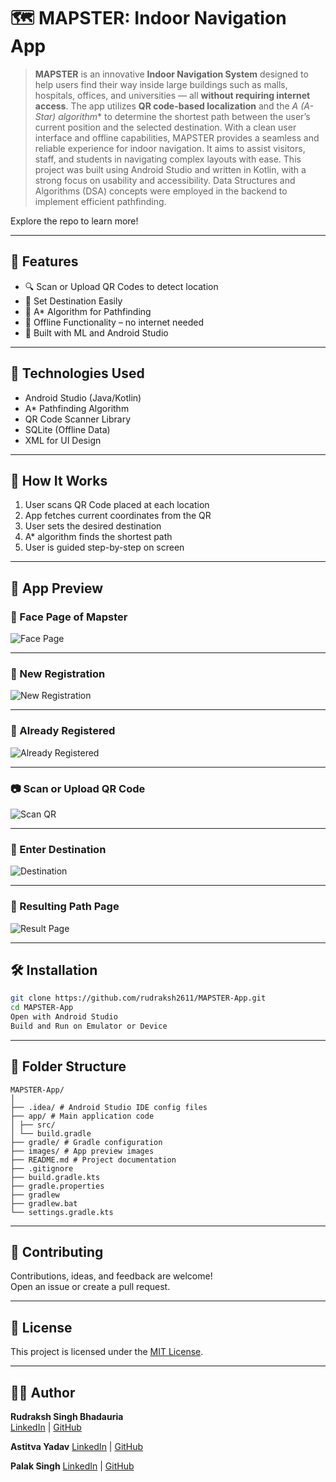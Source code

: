 # 🗺️ MAPSTER: Indoor Navigation App

> **MAPSTER** is an innovative **Indoor Navigation System** designed to help users find their way inside large buildings such as malls, hospitals, offices, and universities — all **without requiring internet access**.
The app utilizes **QR code-based localization** and the **A* (A-Star) algorithm** to determine the shortest path between the user’s current position and the selected destination. With a clean user interface and offline capabilities, MAPSTER provides a seamless and reliable experience for indoor navigation. It aims to assist visitors, staff, and students in navigating complex layouts with ease.
This project was built using Android Studio and written in Kotlin, with a strong focus on usability and accessibility. Data Structures and Algorithms (DSA) concepts were employed in the backend to implement efficient pathfinding.

Explore the repo to learn more!

---

## 📱 Features

- 🔍 Scan or Upload QR Codes to detect location
- 📍 Set Destination Easily
- 🧠 A* Algorithm for Pathfinding
- 📡 Offline Functionality – no internet needed
- 🤖 Built with ML and Android Studio

---

## 🚀 Technologies Used

- Android Studio (Java/Kotlin)
- A* Pathfinding Algorithm
- QR Code Scanner Library
- SQLite (Offline Data)
- XML for UI Design

---

## 🧠 How It Works

1. User scans QR Code placed at each location
2. App fetches current coordinates from the QR
3. User sets the desired destination
4. A* algorithm finds the shortest path
5. User is guided step-by-step on screen

---

## 📸 App Preview

### 🧭 Face Page of Mapster  
![Face Page](https://github.com/rudraksh2611/MAPSTER-App/blob/main/images/First%20Page%20for%20new%20User.jpg)

---

### 📝 New Registration  
![New Registration](https://github.com/rudraksh2611/MAPSTER-App/blob/main/images/New%20Registration%20Page.jpg)

---

### 🔐 Already Registered  
![Already Registered](https://github.com/rudraksh2611/MAPSTER-App/blob/main/images/Already%20Register.jpg)

---

### 📷 Scan or Upload QR Code  
![Scan QR](https://github.com/rudraksh2611/MAPSTER-App/blob/main/images/Scan%20QR%20Code.jpg)

---

### 📍 Enter Destination  
![Destination](https://github.com/rudraksh2611/MAPSTER-App/blob/main/images/Enter%20Destination.jpg)

---

### 🧮 Resulting Path Page  
![Result Page](https://github.com/rudraksh2611/MAPSTER-App/blob/main/images/Resulting%20page.jpg)

---

## 🛠️ Installation

```bash
git clone https://github.com/rudraksh2611/MAPSTER-App.git
cd MAPSTER-App
Open with Android Studio
Build and Run on Emulator or Device
```

---

## 📂 Folder Structure

```
MAPSTER-App/
│
├── .idea/ # Android Studio IDE config files
├── app/ # Main application code
│ ├── src/
│ └── build.gradle
├── gradle/ # Gradle configuration
├── images/ # App preview images
├── README.md # Project documentation
├── .gitignore
├── build.gradle.kts
├── gradle.properties
├── gradlew
├── gradlew.bat
└── settings.gradle.kts
```

---

## 🤝 Contributing

Contributions, ideas, and feedback are welcome!  
Open an issue or create a pull request.

---

## 📜 License

This project is licensed under the [MIT License](LICENSE).

---

## 🙋‍♂️ Author

**Rudraksh Singh Bhadauria**  
[LinkedIn](https://www.linkedin.com/in/rudraksh2611/) | [GitHub](https://github.com/rudraksh2611)

**Astitva Yadav**
[LinkedIn](https://www.linkedin.com/in/rudraksh2611/) | [GitHub](https://github.com/rudraksh2611)

**Palak Singh**
[LinkedIn](http://www.linkedin.com/in/palak-singh-aba2292a3) | [GitHub](https://github.com/Palak20-singh)


